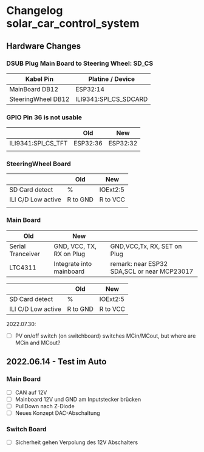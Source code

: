 # Changelog solar_car_control_system

## Hardware Changes

### DSUB Plug Main Board to Steering Wheel: SD_CS

| Kabel Pin          | Platine / Device      |
| ------------------ | --------------------- |
| MainBoard DB12     | ESP32:14              |
| SteeringWheel DB12 | ILI9341:SPI_CS_SDCARD |

### GPIO Pin 36 is not usable

|                    | Old      | New      |
| ------------------ | -------- | -------- |
| ILI9341:SPI_CS_TFT | ESP32:36 | ESP32:32 |
|                    |          |          |

### SteeringWheel Board

|                    | Old      | New      |
| ------------------ | -------- | -------- |
| SD Card detect     | %        | IOExt2:5 |
| ILI C/D Low active | R to GND | R to VCC |
|                    |          |          |

### Main Board

| Old               | New                      |                                             |
| ----------------- | ------------------------ | ------------------------------------------- |
| Serial Tranceiver | GND, VCC, TX, RX on Plug | GND,VCC,Tx, RX, SET on Plug                 |
| LTC4311           | Integrate into mainboard | remark: near ESP32 SDA,SCL or near MCP23017 |

|                    | Old      | New      |
| ------------------ | -------- | -------- |
| SD Card detect     | %        | IOExt2:5 |
| ILI C/D Low active | R to GND | R to VCC |

2022.07.30:

- [ ] PV on/off switch (on switchboard) switches MCin/MCout, but where are MCin and MCout?

## 2022.06.14 -  Test im Auto

### Main Board

- [ ] CAN auf 12V
- [ ] Mainboard 12V und GND am Inputstecker brücken
- [ ] PullDown nach Z-Diode
- [ ] Neues Konzept DAC-Abschaltung

### Switch Board

- [ ] Sicherheit gehen Verpolung des 12V Abschalters
